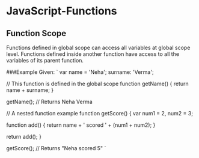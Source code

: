 # JavaScript-Functions

## Function Scope

Functions defined in global scope can access all variables at global scope level. 
Functions defined inside another function have access to all the variables of its parent function.

###Example Given:
`
var name = 'Neha';
    surname: 'Verma';

// This function is defined in the global scope
function getName() {
  return name + surname;
}

getName(); // Returns Neha Verma

// A nested function example
function getScore() {
  var num1 = 2,
      num2 = 3;
  
  function add() {
    return name + ' scored ' + (num1 + num2);
  }
  
  return add();
}

getScore(); // Returns "Neha scored 5"
`

